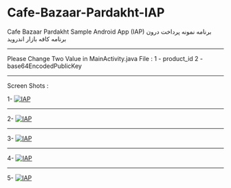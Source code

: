 Cafe-Bazaar-Pardakht-IAP
========================

Cafe Bazaar Pardakht Sample Android App (IAP)
برنامه نمونه پرداخت درون برنامه کافه بازار اندروید

----

Please Change Two Value in MainActivity.java File :
1 - product_id
2 - base64EncodedPublicKey

----

Screen Shots :

 1- 
[![IAP](https://raw.githubusercontent.com/ahmadpanah/Cafe-Bazaar-Pardakht-IAP/master/ScreenShot/Screenshot_1.png)](#screen)

-----

 2- 
[![IAP](https://raw.githubusercontent.com/ahmadpanah/Cafe-Bazaar-Pardakht-IAP/master/ScreenShot/Screenshot_2.png)](#screen)

-----

 3- 
[![IAP](https://raw.githubusercontent.com/ahmadpanah/Cafe-Bazaar-Pardakht-IAP/master/ScreenShot/Screenshot_3.png)](#screen)

-----

 4- 
[![IAP](https://raw.githubusercontent.com/ahmadpanah/Cafe-Bazaar-Pardakht-IAP/master/ScreenShot/Screenshot_4.png)](#screen)

-----

 5- 
[![IAP](https://raw.githubusercontent.com/ahmadpanah/Cafe-Bazaar-Pardakht-IAP/master/ScreenShot/donate.png)](#screen)
